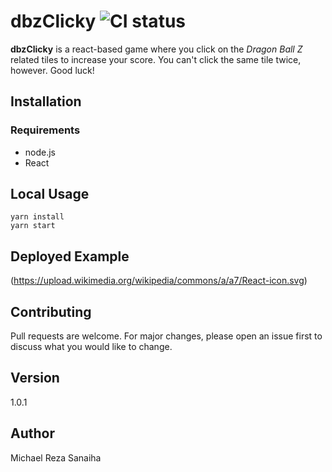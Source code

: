# dbzClicky ![CI status](https://img.shields.io/badge/build-passing-brightgreen.svg)

**dbzClicky** is a react-based game where you click on the *Dragon Ball Z* related tiles to increase your score. You can't click the same tile twice, however. Good luck!

## Installation

### Requirements

* node.js
* React

## Local Usage

```node
yarn install
yarn start
```

## Deployed Example

(https://upload.wikimedia.org/wikipedia/commons/a/a7/React-icon.svg)

## Contributing

Pull requests are welcome. For major changes, please open an issue first to discuss what you would like to change.

## Version

1.0.1

## Author

Michael Reza Sanaiha
